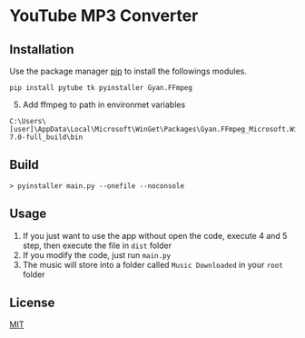 # YouTube MP3 Converter

## Installation

Use the package manager [pip](https://pip.pypa.io/en/stable/) to install the followings modules.

```
pip install pytube tk pyinstaller Gyan.FFmpeg
```

5. Add ffmpeg to path in environmet variables
```
C:\Users\[user]\AppData\Local\Microsoft\WinGet\Packages\Gyan.FFmpeg_Microsoft.Winget.Source_8wekyb3d8bbwe\ffmpeg-7.0-full_build\bin
```

## Build
```
> pyinstaller main.py --onefile --noconsole
```

## Usage
1. If you just want to use the app without open the code, execute 4 and 5 step, then execute the file in ``dist`` folder
2. If you modify the code, just run ``main.py``
3. The music will store into a folder called ``Music Downloaded`` in your ``root`` folder

## License

[MIT](https://choosealicense.com/licenses/mit/)
